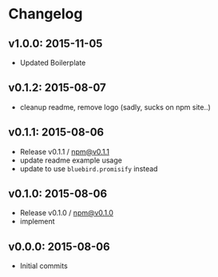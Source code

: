 # Changelog

## v1.0.0: 2015-11-05

- Updated Boilerplate

## v0.1.2: 2015-08-07

- cleanup readme, remove logo (sadly, sucks on npm site..)

## v0.1.1: 2015-08-06

- Release v0.1.1 / npm@v0.1.1
- update readme example usage
- update to use `bluebird.promisify` instead

## v0.1.0: 2015-08-06

- Release v0.1.0 / npm@v0.1.0
- implement

## v0.0.0: 2015-08-06

- Initial commits

